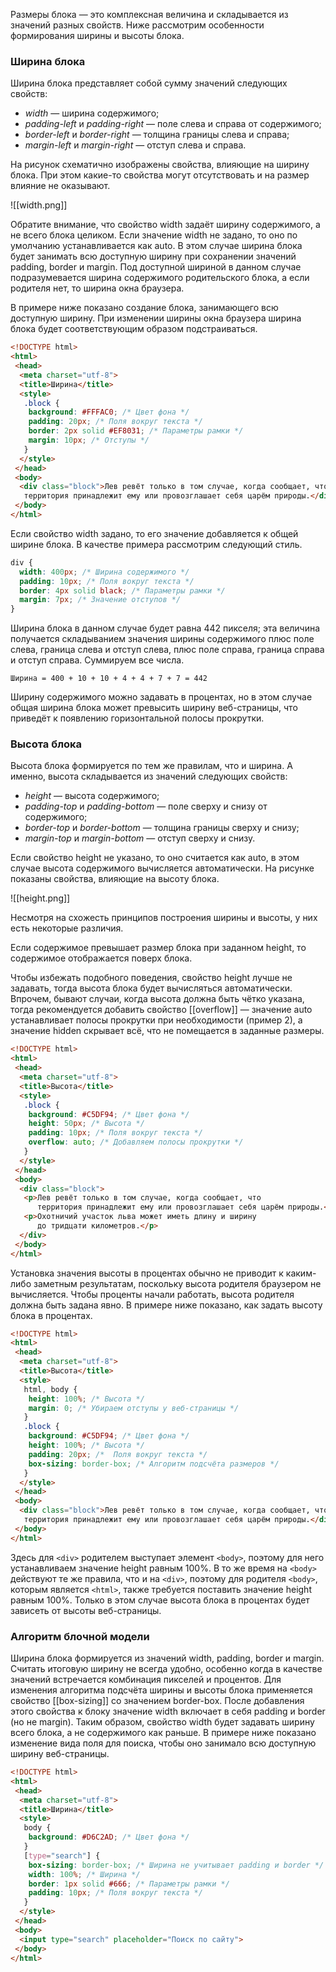 Размеры блока — это комплексная величина и складывается из значений разных свойств. Ниже рассмотрим особенности формирования ширины и высоты блока.

### Ширина блока
Ширина блока представляет собой сумму значений следующих свойств:

-   _width_ — ширина содержимого;
-   _padding-left_ и _padding-right_ — поле слева и справа от содержимого;
-   _border-left_ и _border-right_ — толщина границы слева и справа;
-   _margin-left_ и _margin-right_ — отступ слева и справа.

На рисунок схематично изображены свойства, влияющие на ширину блока. При этом какие-то свойства могут отсутствовать и на размер влияние не оказывают.

![[width.png]]

Обратите внимание, что свойство width задаёт ширину содержимого, а не всего блока целиком. Если значение width не задано, то оно по умолчанию устанавливается как auto. В этом случае ширина блока будет занимать всю доступную ширину при сохранении значений padding, border и margin. Под доступной шириной в данном случае подразумевается ширина содержимого родительского блока, а если родителя нет, то ширина окна браузера.

В примере ниже показано создание блока, занимающего всю доступную ширину. При изменении ширины окна браузера ширина блока будет соответствующим образом подстраиваться.

```html
<!DOCTYPE html>
<html>
 <head>
  <meta charset="utf-8">
  <title>Ширина</title>
  <style>
   .block {
    background: #FFFAC0; /* Цвет фона */
    padding: 20px; /* Поля вокруг текста */
    border: 2px solid #EF8031; /* Параметры рамки */
    margin: 10px; /* Отступы */
   }
  </style>
 </head>
 <body>
  <div class="block">Лев ревёт только в том случае, когда сообщает, что 
   территория принадлежит ему или провозглашает себя царём природы.</div>
 </body>
</html>
```

Если свойство width задано, то его значение добавляется к общей ширине блока. В качестве примера рассмотрим следующий стиль.

```css
div {
  width: 400px; /* Ширина содержимого */
  padding: 10px; /* Поля вокруг текста */
  border: 4px solid black; /* Параметры рамки */
  margin: 7px; /* Значение отступов */
}
```

Ширина блока в данном случае будет равна 442 пикселя; эта величина получается складыванием значения ширины содержимого плюс поле слева, граница слева и отступ слева, плюс поле справа, граница справа и отступ справа. Суммируем все числа.

```
Ширина = 400 + 10 + 10 + 4 + 4 + 7 + 7 = 442
```

Ширину содержимого можно задавать в процентах, но в этом случае общая ширина блока может превысить ширину веб-страницы, что приведёт к появлению горизонтальной полосы прокрутки.

### Высота блока
Высота блока формируется по тем же правилам, что и ширина. А именно, высота складывается из значений следующих свойств:

-   _height_ — высота содержимого;
-   _padding-top_ и _padding-bottom_ — поле сверху и снизу от содержимого;
-   _border-top_ и _border-bottom_ — толщина границы сверху и снизу;
-   _margin-top_ и _margin-bottom_ — отступ сверху и снизу.

Если свойство height не указано, то оно считается как auto, в этом случае высота содержимого вычисляется автоматически. На рисунке показаны свойства, влияющие на высоту блока.

![[height.png]]

Несмотря на схожесть принципов построения ширины и высоты, у них есть некоторые различия.

Если содержимое превышает размер блока при заданном height, то содержимое отображается поверх блока.

Чтобы избежать подобного поведения, свойство height лучше не задавать, тогда высота блока будет вычисляться автоматически. Впрочем, бывают случаи, когда высота должна быть чётко указана, тогда рекомендуется добавить свойство [[overflow]] — значение auto устанавливает полосы прокрутки при необходимости (пример 2), а значение hidden скрывает всё, что не помещается в заданные размеры.

```html
<!DOCTYPE html>
<html>
 <head>
  <meta charset="utf-8">
  <title>Высота</title>
  <style>
   .block {
    background: #C5DF94; /* Цвет фона */
    height: 50px; /* Высота */ 
    padding: 10px; /* Поля вокруг текста */
    overflow: auto; /* Добавляем полосы прокрутки */
   }
  </style>
 </head>
 <body>
  <div class="block">
   <p>Лев ревёт только в том случае, когда сообщает, что 
      территория принадлежит ему или провозглашает себя царём природы.</p>
   <p>Охотничий участок льва может иметь длину и ширину 
      до тридцати километров.</p>
  </div>
 </body>
</html>
```

Установка значения высоты в процентах обычно не приводит к каким-либо заметным результатам, поскольку высота родителя браузером не вычисляется. Чтобы проценты начали работать, высота родителя должна быть задана явно. В примере ниже показано, как задать высоту блока в процентах.

```html
<!DOCTYPE html>
<html>
 <head>
  <meta charset="utf-8">
  <title>Высота</title>
  <style>
   html, body {
    height: 100%; /* Высота */
    margin: 0; /* Убираем отступы у веб-страницы */
   }
   .block {
    background: #C5DF94; /* Цвет фона */
    height: 100%; /* Высота */ 
    padding: 20px; /*  Поля вокруг текста */
    box-sizing: border-box; /* Алгоритм подсчёта размеров */
   }
  </style>
 </head>
 <body>
  <div class="block">Лев ревёт только в том случае, когда сообщает, что 
   территория принадлежит ему или провозглашает себя царём природы.</div>
 </body>
</html>
```

Здесь для `<div>` родителем выступает элемент `<body>`, поэтому для него устанавливаем значение height равным 100%. В то же время на `<body>` действуют те же правила, что и на `<div>`, поэтому для родителя `<body>`, которым является `<html>`, также требуется поставить значение height равным 100%. Только в этом случае высота блока в процентах будет зависеть от высоты веб-страницы.

### Алгоритм блочной модели

Ширина блока формируется из значений width, padding, border и margin. Считать итоговую ширину не всегда удобно, особенно когда в качестве значений встречается комбинация пикселей и процентов. Для изменения алгоритма подсчёта ширины и высоты блока применяется свойство [[box-sizing]] со значением border-box. После добавления этого свойства к блоку значение width включает в себя padding и border (но не margin). Таким образом, свойство width будет задавать ширину всего блока, а не содержимого как раньше. В примере ниже показано изменение вида поля для поиска, чтобы оно занимало всю доступную ширину веб-страницы.

```html
<!DOCTYPE html>
<html>
 <head>
  <meta charset="utf-8">
  <title>Ширина</title>
  <style>
   body {
    background: #D6C2AD; /* Цвет фона */
   }
   [type="search"] {
    box-sizing: border-box; /* Ширина не учитывает padding и border */
    width: 100%; /* Ширина */
    border: 1px solid #666; /* Параметры рамки */
    padding: 10px; /* Поля вокруг текста */
   }
  </style>
 </head>
 <body>
  <input type="search" placeholder="Поиск по сайту">
 </body>
</html>
```